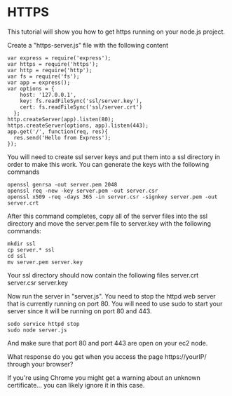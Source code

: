 # HTTPS
This tutorial will show you how to get https running on your node.js project.

Create a "https-server.js" file with the following content
```
var express = require('express');
var https = require('https');
var http = require('http');
var fs = require('fs');
var app = express();
var options = {
    host: '127.0.0.1',
    key: fs.readFileSync('ssl/server.key'),
    cert: fs.readFileSync('ssl/server.crt')
  };
http.createServer(app).listen(80);
https.createServer(options, app).listen(443);
app.get('/', function(req, res){
  res.send('Hello from Express');
});
```
You will need to create ssl server keys and put them into a ssl directory in order to make this work.
You can generate the keys with the following commands 
```
openssl genrsa -out server.pem 2048
openssl req -new -key server.pem -out server.csr
openssl x509 -req -days 365 -in server.csr -signkey server.pem -out server.crt
```
After this command completes, copy all of the server files into the ssl directory and move the server.pem file to server.key with the following commands:
```
mkdir ssl
cp server.* ssl
cd ssl
mv server.pem server.key
```
Your ssl directory should now contain the following files
server.crt server.csr server.key

Now run the server in "server.js".  You need to stop the httpd web server that is currently running on port 80.  You will need to use sudo to start your server since it will be running on port 80 and 443.
```
sodo service httpd stop
sudo node server.js
```
And make sure that port 80 and port 443 are open on your ec2 node.

What response do you get when you access the page https://yourIP/ through your browser? 

If you're using Chrome you might get a warning about an unknown certificate... you can likely ignore it in this case.
